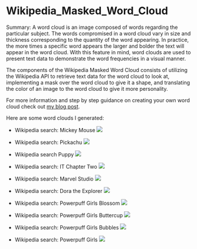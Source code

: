 # Wikipedia_Masked_Word_Cloud

Summary: A word cloud is an image composed of words regarding the particular subject. The words compromised in a word cloud vary in size and thickness corresponding to the quantity of the word appearing. In practice, the more times a specific word appears the larger and bolder the text will appear in the word cloud. With this feature in mind, word clouds are used to present text data to demonstrate the word frequencies in a visual manner.

The components of the Wikipedia Masked Word Cloud consists of utilizing the Wikipedia API to retrieve text data for the word cloud to look at, implementing a mask over the word cloud to give it a shape, and translating the color of an image to the word cloud to give it more personality.

For more information and step by step guidance on creating your own word cloud check out [my blog post](http://www.romanatized.com/wikipedia-masked-word-cloud-in-python). 

Here are some word clouds I generated:

* Wikipedia search: Mickey Mouse
![](images/mickeyMouse.png)

* Wikipedia search: Pickachu
![](images/pickachu.png)

* Wikipedia search Puppy
![](images/puppy.png)

* Wikipedia search: IT Chapter Two
![](images/itChapterTwo.png)

* Wikipedia search: Marvel Studio
![](images/marvelStudio.png)

* Wikipedia search: Dora the Explorer
![](images/dora.png)

* Wikipedia search: Powerpuff Girls Blossom
![](images/blossom.png)

* Wikipedia search: Powerpuff Girls Buttercup
![](images/buttercup.png)

* Wikipedia search: Powerpuff Girls Bubbles
![](images/bubbles.png)

* Wikipedia search: Powerpuff Girls
![](images/powerpuffGirls.png)
